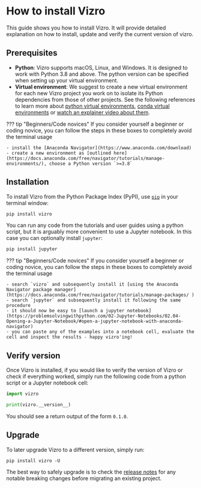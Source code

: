 # How to install Vizro

This guide shows you how to install Vizro. It will provide detailed explanation on how to install, update and verify the current version of vizro.

## Prerequisites

- **Python**: Vizro supports macOS, Linux, and Windows. It is designed to work with Python 3.8 and above. The python
  version can be specified when setting up your virtual environment.
- **Virtual environment**: We suggest to create a new virtual environment for each new Vizro project you work on to
  isolate its Python dependencies from those of other projects. See the following references to learn more about [python virtual environments](https://realpython.com/python-virtual-environments-a-primer/), [conda virtual environments](https://docs.conda.io/projects/conda/en/latest/user-guide/getting-started.html#starting-conda) or [watch an explainer video about them](https://youtu.be/YKfAwIItO7M).


??? tip "Beginners/Code novices"
    If you consider yourself a beginner or coding novice, you can follow the steps in these boxes to completely avoid the terminal usage

    - install the [Anaconda Navigator](https://www.anaconda.com/download)
    - create a new environment as [outlined here](https://docs.anaconda.com/free/navigator/tutorials/manage-environments/), choose a Python version `>=3.8`

## Installation

To install Vizro from the Python Package Index (PyPI), use [`pip`](https://pip.pypa.io/en/stable/) in your terminal window:

```bash
pip install vizro
```

You can run any code from the tutorials and user guides using a python script, but it is arguably more convenient to use a Jupyter notebook. In this case you can optionally install `jupyter`:
```bash
pip install jupyter
```

??? tip "Beginners/Code novices"
    If you consider yourself a beginner or coding novice, you can follow the steps in these boxes to completely avoid the terminal usage

    - search `vizro` and subsequently install it [using the Anaconda Navigator package manager](https://docs.anaconda.com/free/navigator/tutorials/manage-packages/ )
    - search `jupyter` and subsequently install it following the same procedure
    - it should now be easy to [launch a jupyter notebook](https://problemsolvingwithpython.com/02-Jupyter-Notebooks/02.04-Opening-a-Jupyter-Notebook/#open-a-jupyter-notebook-with-anaconda-navigator)
    - you can paste any of the examples into a notebook cell, evaluate the cell and inspect the results - happy vizro'ing!


## Verify version

Once Vizro is installed, if you would like to verify the version of Vizro or check if everything worked, simply run the following code from a python script or a Jupyter notebook cell:

```py
import vizro

print(vizro.__version__)
```

You should see a return output of the form `0.1.0`.

## Upgrade

To later upgrade Vizro to a different version, simply run:
```
pip install vizro -U
```

The best way to safely upgrade is to check the [release notes](https://github.com/mckinsey/vizro/blob/main/vizro-core/CHANGELOG.md) for any notable breaking changes before migrating an
existing project.
